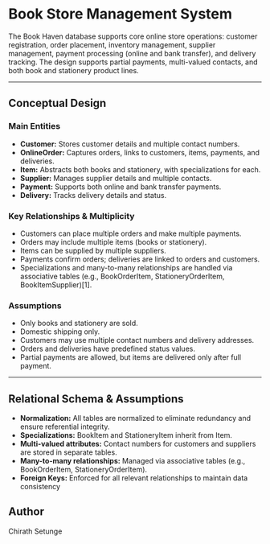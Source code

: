 # Book Store Management System
The Book Haven database supports core online store operations: customer registration, order placement, inventory management, supplier management, payment processing (online and bank transfer), and delivery tracking. The design supports partial payments, multi-valued contacts, and both book and stationery product lines.

---

## Conceptual Design

### Main Entities

- **Customer:** Stores customer details and multiple contact numbers.
- **OnlineOrder:** Captures orders, links to customers, items, payments, and deliveries.
- **Item:** Abstracts both books and stationery, with specializations for each.
- **Supplier:** Manages supplier details and multiple contacts.
- **Payment:** Supports both online and bank transfer payments.
- **Delivery:** Tracks delivery details and status.

### Key Relationships & Multiplicity

- Customers can place multiple orders and make multiple payments.
- Orders may include multiple items (books or stationery).
- Items can be supplied by multiple suppliers.
- Payments confirm orders; deliveries are linked to orders and customers.
- Specializations and many-to-many relationships are handled via associative tables (e.g., BookOrderItem, StationeryOrderItem, BookItemSupplier)[1].

### Assumptions

- Only books and stationery are sold.
- Domestic shipping only.
- Customers may use multiple contact numbers and delivery addresses.
- Orders and deliveries have predefined status values.
- Partial payments are allowed, but items are delivered only after full payment.

---

## Relational Schema & Assumptions

- **Normalization:** All tables are normalized to eliminate redundancy and ensure referential integrity.
- **Specializations:** BookItem and StationeryItem inherit from Item.
- **Multi-valued attributes:** Contact numbers for customers and suppliers are stored in separate tables.
- **Many-to-many relationships:** Managed via associative tables (e.g., BookOrderItem, StationeryOrderItem).
- **Foreign Keys:** Enforced for all relevant relationships to maintain data consistency

## Author

Chirath Setunge 
